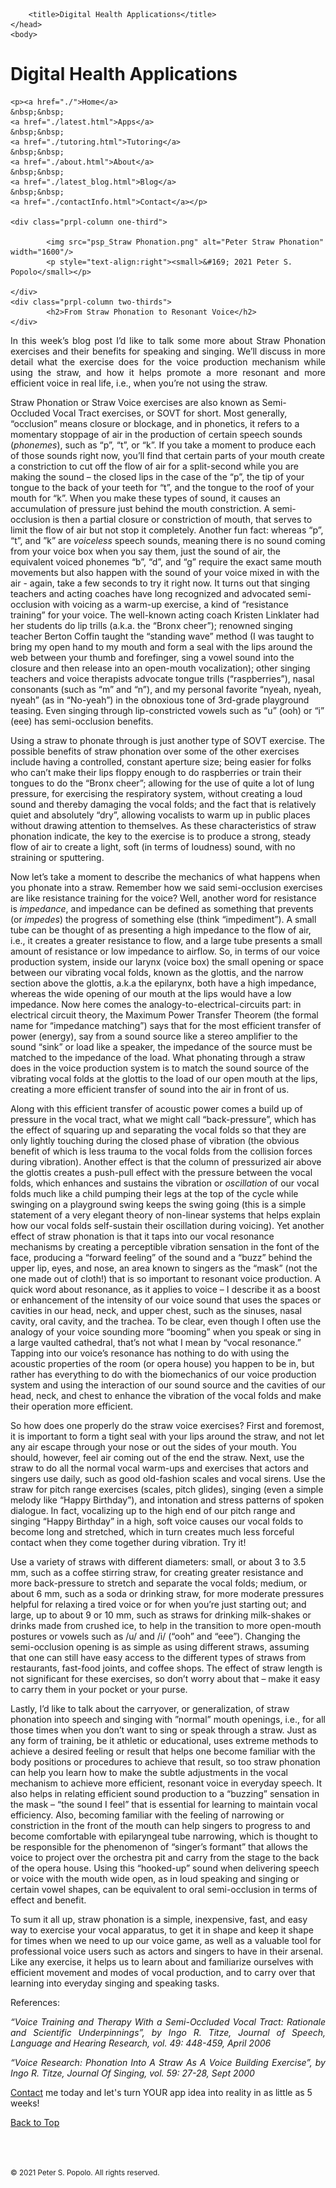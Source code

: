 
<html>
	<head>
		<meta charset="UTF-8" />
		<meta name="viewport" content="width=device-width, initial-scale=1, maximum-scale=1, user-scalable=no" />
		<meta http-equiv="X-UA-Compatible" content="IE=edge" />


		<title>Digital Health Applications</title>
	</head>
	<body>
	
<div class="prpl-row">
	<div class="prpl-column two-thirds">
			<h1>Digital Health Applications</h1>
	</div>
	
	<p><a href="./">Home</a>
	&nbsp;&nbsp;
	<a href="./latest.html">Apps</a>
	&nbsp;&nbsp;
	<a href="./tutoring.html">Tutoring</a>
	&nbsp;&nbsp;
	<a href="./about.html">About</a>
	&nbsp;&nbsp;
	<a href="./latest_blog.html">Blog</a>
	&nbsp;&nbsp;
	<a href="./contactInfo.html">Contact</a></p>
	
	<div class="prpl-column one-third">

			<img src="psp_Straw Phonation.png" alt="Peter Straw Phonation" width="1600"/>
			<p style="text-align:right"><small>&#169; 2021 Peter S. Popolo</small></p>

	</div>
	<div class="prpl-column two-thirds">
			<h2>From Straw Phonation to Resonant Voice</h2>
	</div>
</div>

<div class="prpl-row">

<p style="text-align:justify">
In this week’s blog post I’d like to talk some more about Straw Phonation exercises and their benefits for speaking and singing. We’ll discuss in more detail what the exercise does for the voice production mechanism while using the straw, and how it helps promote a more resonant and more efficient voice in real life, i.e., when you’re not using the straw.

</p>
<p style="text-align:justify">

Straw Phonation or Straw Voice exercises are also known as Semi-Occluded Vocal Tract exercises, or SOVT for short. Most generally, “occlusion” means closure or blockage, and in phonetics, it refers to a momentary stoppage of air in the production of certain speech sounds (<i>phonemes</i>), such as “p”, “t”, or “k”. If you take a moment to produce each of those sounds right now, you’ll find that certain parts of your mouth create a constriction to cut off the flow of air for a split-second while you are making the sound – the closed lips in the case of the “p”, the tip of your tongue to the back of your teeth for “t”, and the tongue to the roof of your mouth for “k”. When you make these types of sound, it causes an accumulation of pressure just behind the mouth constriction. A semi-occlusion is then a partial closure or constriction of mouth, that serves to limit the flow of air but not stop it completely. Another fun fact: whereas “p”, “t”, and ”k” are <i>voiceless</i> speech sounds, meaning there is no sound coming from your voice box when you say them, just the sound of air, the equivalent voiced phonemes “b”, “d”, and “g” require the exact same mouth movements but also happen with the sound of your voice mixed in with the air - again, take a few seconds to try it right now. It turns out that singing teachers and acting coaches have long recognized and advocated semi-occlusion with voicing as a warm-up exercise, a kind of “resistance training” for your voice. The well-known acting coach Kristen Linklater had her students do lip trills (a.k.a. the “Bronx cheer”); renowned singing teacher Berton Coffin taught the “standing wave” method (I was taught to bring my open hand to my mouth and form a seal with the lips around the web between your thumb and forefinger, sing a vowel sound into the closure and then release into an open-mouth vocalization); other singing teachers and voice therapists advocate tongue trills (“raspberries”), nasal consonants (such as “m” and “n”), and my personal favorite “nyeah, nyeah, nyeah” (as in “No-yeah”) in the obnoxious tone of 3rd-grade playground teasing. Even singing through lip-constricted vowels such as “u” (ooh) or “i” (eee) has semi-occlusion benefits.

</p>
<p style="text-align:justify">


Using a straw to phonate through is just another type of SOVT exercise. The possible benefits of straw phonation over some of the other exercises include having a controlled, constant aperture size; being easier for folks who can’t make their lips floppy enough to do raspberries or train their tongues to do the “Bronx cheer”; allowing for the use of quite a lot of lung pressure, for exercising the respiratory system, without creating a loud sound and thereby damaging the vocal folds; and the fact that is relatively quiet and absolutely “dry”, allowing vocalists to warm up in public places without drawing attention to themselves. As these characteristics of straw phonation indicate, the key to the exercise is to produce a strong, steady flow of air to create a light, soft (in terms of loudness) sound, with no straining or sputtering.

</p>
<p style="text-align:justify">


Now let’s take a moment to describe the mechanics of what happens when you phonate into a straw. Remember how we said semi-occlusion exercises are like resistance training for the voice? Well, another word for resistance is <i>impedance</i>, and impedance can be defined as something that prevents (or <i>impedes</i>) the progress of something else (think “impediment”). A small tube can be thought of as presenting a high impedance to the flow of air, i.e., it creates a greater resistance to flow, and a large tube presents a small amount of resistance or low impedance to airflow. So, in terms of our voice production system, inside our larynx (voice box) the small opening or space between our vibrating vocal folds, known as the glottis, and the narrow section above the glottis, a.k.a the epilarynx, both have a high impedance, whereas the wide opening of our mouth at the lips would have a low impedance. Now here comes the analogy-to-electrical-circuits part: in electrical circuit theory, the Maximum Power Transfer Theorem (the formal name for “impedance matching”) says that for the most efficient transfer of power (energy), say from a sound source like a stereo amplifier to the sound “sink” or load like a speaker, the impedance of the source must be matched to the impedance of the load. What phonating through a straw does in the voice production system is to match the sound source of the vibrating vocal folds at the glottis to the load of our open mouth at the lips, creating a more efficient transfer of sound into the air in front of us.

</p>
<p style="text-align:justify">


Along with this efficient transfer of acoustic power comes a build up of pressure in the vocal tract, what we might call “back-pressure”, which has the effect of squaring up and separating the vocal folds so that they are only lightly touching during the closed phase of vibration (the obvious benefit of which is less trauma to the vocal folds from the collision forces during vibration). Another effect is that the column of pressurized air above the glottis creates a push-pull effect with the pressure between the vocal folds, which enhances and sustains the vibration or <i>oscillation</i> of our vocal folds much like a child pumping their legs at the top of the cycle while swinging on a playground swing keeps the swing going (this is a simple statement of a very elegant theory of non-linear systems that helps explain how our vocal folds self-sustain their oscillation during voicing). Yet another effect of straw phonation is that it taps into our vocal resonance mechanisms by creating a perceptible vibration sensation in the font of the face, producing a “forward feeling” of the sound and a “buzz” behind the upper lip, eyes, and nose, an area known to singers as the “mask” (not the one made out of cloth!) that is so important to resonant voice production. A quick word about resonance, as it applies to voice – I describe it as a boost or enhancement of the intensity of our voice sound that uses the spaces or cavities in our head, neck, and upper chest, such as the sinuses, nasal cavity, oral cavity, and the trachea. To be clear, even though I often use the analogy of your voice sounding more “booming” when you speak or sing in a large vaulted cathedral, that’s not what I mean by “vocal resonance.” Tapping into our voice’s resonance has nothing to do with using the acoustic properties of the room (or opera house) you happen to be in, but rather has everything to do with the biomechanics of our voice production system and using the interaction of our sound source and the cavities of our head, neck, and chest to enhance the vibration of the vocal folds and make their operation more efficient.

</p>
<p style="text-align:justify">


So how does one properly do the straw voice exercises? First and foremost, it is important to form a tight seal with your lips around the straw, and not let any air escape through your nose or out the sides of your mouth. You should, however, feel air coming out of the end the straw. Next, use the straw to do all the normal vocal warm-ups and exercises that actors and singers use daily, such as good old-fashion scales and vocal sirens. Use the straw for pitch range exercises (scales, pitch glides), singing (even a simple melody like “Happy Birthday”), and intonation and stress patterns of spoken dialogue. In fact, vocalizing up to the high end of our pitch range and singing “Happy Birthday” in a high, soft voice causes our vocal folds to become long and stretched, which in turn creates much less forceful contact when they come together during vibration. Try it!

</p>
<p style="text-align:justify">


Use a variety of straws with different diameters: small, or about 3 to 3.5 mm, such as a coffee stirring straw, for creating greater resistance and more back-pressure to stretch and separate the vocal folds; medium, or about 6 mm, such as a soda or drinking straw, for more moderate pressures helpful for relaxing a tired voice or for when you’re just starting out; and large, up to about 9 or 10 mm, such as straws for drinking milk-shakes or drinks made from crushed ice, to help in the transition to more open-mouth postures or vowels such as /u/ and /i/ (“ooh” and “eee”). Changing the semi-occlusion opening is as simple as using different straws, assuming that one can still have easy access to the different types of straws from restaurants, fast-food joints, and coffee shops. The effect of straw length is not significant for these exercises, so don’t worry about that – make it easy to carry them in your pocket or your purse.

</p>
<p style="text-align:justify">


Lastly, I’d like to talk about the carryover, or generalization, of straw phonation into speech and singing with ”normal” mouth openings, i.e., for all those times when you don’t want to sing or speak through a straw. Just as any form of training, be it athletic or educational, uses extreme methods to achieve a desired feeling or result that helps one become familiar with the body positions or procedures to achieve that result, so too straw phonation can help you learn how to make the subtle adjustments in the vocal mechanism to achieve more efficient, resonant voice in everyday speech. It also helps in relating efficient sound production to a “buzzing” sensation in the mask – “the sound I feel” that is essential for learning to maintain vocal efficiency. Also, becoming familiar with the feeling of narrowing or constriction in the front of the mouth can help singers to progress to and become comfortable with epilaryngeal tube narrowing, which is thought to be responsible for the phenomenon of “singer’s formant” that allows the voice to project over the orchestra pit and carry from the stage to the back of the opera house. Using this “hooked-up” sound when delivering speech or voice with the mouth wide open, as in loud speaking and singing or certain vowel shapes, can be  equivalent to oral semi-occlusion in terms of effect and benefit.

</p>
<p style="text-align:justify">


To sum it all up, straw phonation is a simple, inexpensive, fast, and easy way to exercise your vocal apparatus, to get it in shape and keep it shape for times when we need to up our voice game, as well as a valuable tool for professional voice users such as actors and singers to have in their arsenal. Like any exercise, it helps us to learn about and familiarize ourselves with efficient movement and modes of vocal production, and to carry over that learning into everyday singing and speaking tasks.

</p>

<p style="text-align:justify">References:</p>

<p style="text-align:justify"><i>“Voice Training and Therapy With a Semi-Occluded Vocal Tract: Rationale and Scientific Underpinnings”, by Ingo R. Titze, Journal of Speech, Language and Hearing Research, vol. 49: 448-459, April 2006</i></p>

<p style="text-align:justify"><i>“Voice Research: Phonation Into A Straw As A Voice Building Exercise”, by Ingo R. Titze, Journal Of Singing, vol. 59: 27-28, Sept 2000</i></p>


<p><a href="mailto:peterpopolo@gmail.com?subject=Contact">Contact</a> me today and let's turn YOUR app idea into reality in as little as 5 weeks!</p>

<a href="./blog_9.html">Back to Top</a>

<br><br><p><small>&#169; 2021 Peter S. Popolo. All rights reserved.</small></p>








